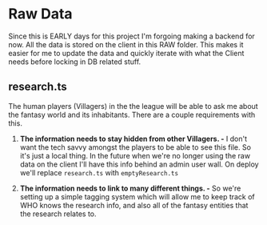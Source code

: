 # Raw Data
Since this is EARLY days for this project I'm forgoing making a backend for now. All the data is stored on the client in this RAW folder. This makes it easier for me to update the data and quickly iterate with what the Client needs before locking in DB related stuff.

## research.ts
The human players (Villagers) in the the league will be able to ask me about the fantasy world and its inhabitants. There are a couple requirements with this.

1. **The information needs to stay hidden from other Villagers. -**  I don't want the tech savvy amongst the players to be able to see this file. So it's just a local thing. In the future when we're no longer using the raw data on the client I'll have this info behind an admin user wall. On deploy we'll replace `research.ts` with `emptyResearch.ts`

2. **The information needs to link to many different things. -** So we're setting up a simple tagging system which will allow me to keep track of WHO knows the research info, and also all of the fantasy entities that the research relates to.